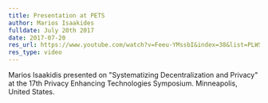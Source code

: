 ```yaml
---
title: Presentation at PETS
author: Marios Isaakides
fulldate: July 20th 2017
date: 2017-07-20
res_url: https://www.youtube.com/watch?v=Feeu-YMssbI&index=38&list=PLWSQygNuIsPf349Bl-ls2T3EelyJA9DS5
res_type: video
---
```


Marios Isaakidis presented on "Systematizing Decentralization and Privacy" at the 17th Privacy Enhancing Technologies Symposium. Minneapolis, United States.
